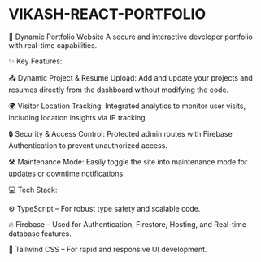 # VIKASH-REACT-PORTFOLIO
🚀 Dynamic Portfolio Website
A secure and interactive developer portfolio with real-time capabilities.

✨ Key Features:

📤 Dynamic Project & Resume Upload: Add and update your projects and resumes directly from the dashboard without modifying the code.

🌍 Visitor Location Tracking: Integrated analytics to monitor user visits, including location insights via IP tracking.

🔒 Security & Access Control: Protected admin routes with Firebase Authentication to prevent unauthorized access.

🛠️ Maintenance Mode: Easily toggle the site into maintenance mode for updates or downtime notifications.

💻 Tech Stack:

⚙️ TypeScript – For robust type safety and scalable code.

🔥 Firebase – Used for Authentication, Firestore, Hosting, and Real-time database features.

🎨 Tailwind CSS – For rapid and responsive UI development.
